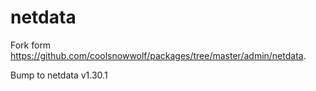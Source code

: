 # netdata

Fork form <https://github.com/coolsnowwolf/packages/tree/master/admin/netdata>.

Bump to netdata v1.30.1
